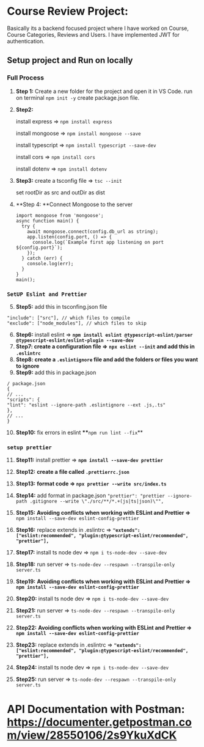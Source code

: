 # Course Review Project:

Basically its a backend focused project where I have worked on Course, Course Categories, Reviews and Users. I have implemented JWT for authentication.

## Setup project and Run on locally

### Full Process

1. **Step 1:** Create a new folder for the project and open it in VS Code. run on terminal `npm init -y` create package.json file.
2. **Step2:**

   install express ⇒ `npm install express`

   install mongoose ⇒ `npm install mongoose --save`

   install typescript ⇒ `npm install typescript --save-dev`

   install cors ⇒ `npm install cors`

   install dotenv ⇒ `npm install dotenv`

3. **Step3:** create a tsconfig file ⇒ `tsc --init`

   set rootDir as src and outDir as dist

4. **Step 4: **Connect Mongoose to the server

   ```tsx
   import mongoose from 'mongoose';
   async function main() {
     try {
       await mongoose.connect(config.db_url as string);
       app.listen(config.port, () => {
         console.log(`Example first app listening on port ${config.port}`);
       });
     } catch (err) {
       console.log(err);
     }
   }
   main();
   ```

### `SetUP Eslint and Prettier`

5. **Step5:** add this in tsconfing.json file

```
"include": ["src"], // which files to compile
"exclude": ["node_modules"], // which files to skip

```

6. **Step6:** install eslint ⇒ **`npm install eslint @typescript-eslint/parser @typescript-eslint/eslint-plugin --save-dev`**
7. **Step7: create a configuration file ⇒** **`npx eslint --init` and add this in** **`.eslintrc`**
8. **Step8: create a `.eslintignore` file and add the folders or files you want to ignore**
9. **Step9:** add this in package.json

```
/ package.json
{
// ...
"scripts": {
"lint": "eslint --ignore-path .eslintignore --ext .js,.ts"
},
// ...
}

```

10. **Step10:** fix errors in eslint **\*\***`npm run lint --fix`\*\*

### `setup prettier`

11. **Step11:** install prettier ⇒ **`npm install --save-dev prettier`**
12. **Step12:** **create a file called `.prettierrc.json`**

13. **Step13:** **format code ⇒ `npx prettier --write src/index.ts`**

14. **Step14:** add format in package.json `"prettier": "prettier --ignore-path .gitignore --write \"./src/**/*.+(js|ts|json)\"",`

15. **Step15:** **Avoiding conflicts when working with ESLint and Prettier ⇒** `npm install --save-dev eslint-config-prettier`

16. **Step16:** replace extends in .eslintrc ⇒ **`"extends": ["eslint:recommended", "plugin:@typescript-eslint/recommended", "prettier"],`**

17. **Step17:** install ts node dev ⇒ `npm i ts-node-dev --save-dev`

18. **Step18:** run server ⇒ `ts-node-dev --respawn --transpile-only server.ts`

19. **Step19:** **Avoiding conflicts when working with ESLint and Prettier ⇒** **`npm install --save-dev eslint-config-prettier`**

20. **Step20:** install ts node dev ⇒ `npm i ts-node-dev --save-dev`

21. **Step21:** run server ⇒ `ts-node-dev --respawn --transpile-only server.ts`

22. **Step22:** **Avoiding conflicts when working with ESLint and Prettier ⇒** **`npm install --save-dev eslint-config-prettier`**

23. **Step23:** replace extends in .eslintrc ⇒ **`"extends": ["eslint:recommended", "plugin:@typescript-eslint/recommended", "prettier"],`**

24. **Step24:** install ts node dev ⇒ `npm i ts-node-dev --save-dev`

25. **Step25:** run server ⇒ `ts-node-dev --respawn --transpile-only server.ts`

# API Documentation with Postman: https://documenter.getpostman.com/view/28550106/2s9YkuXdCK
